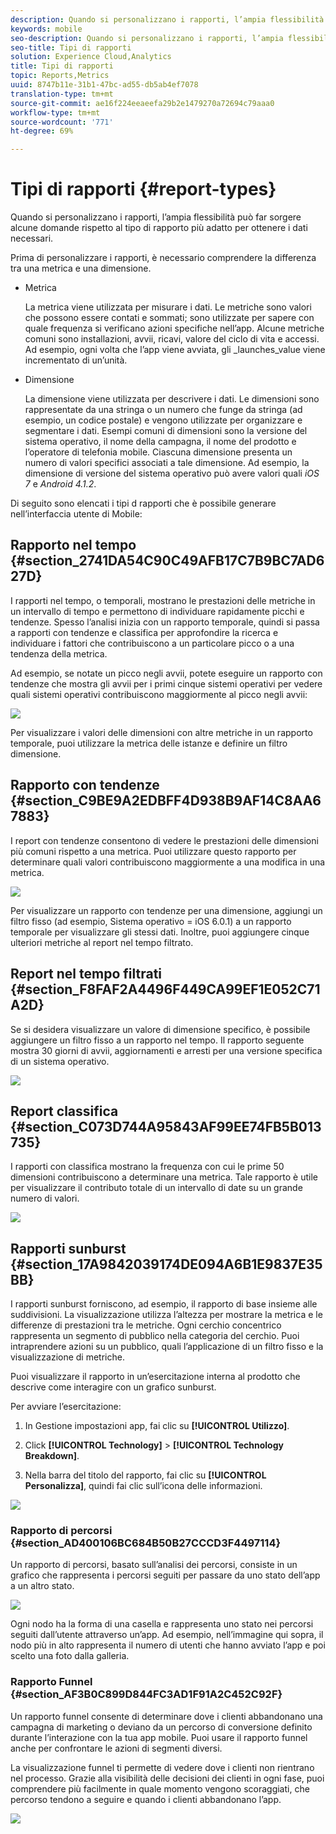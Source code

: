 ```yaml
---
description: Quando si personalizzano i rapporti, l’ampia flessibilità può far sorgere alcune domande rispetto al tipo di rapporto più adatto per ottenere i dati necessari.
keywords: mobile
seo-description: Quando si personalizzano i rapporti, l’ampia flessibilità può far sorgere alcune domande rispetto al tipo di rapporto più adatto per ottenere i dati necessari.
seo-title: Tipi di rapporti
solution: Experience Cloud,Analytics
title: Tipi di rapporti
topic: Reports,Metrics
uuid: 8747b11e-31b1-47bc-ad55-db5ab4ef7078
translation-type: tm+mt
source-git-commit: ae16f224eeaeefa29b2e1479270a72694c79aaa0
workflow-type: tm+mt
source-wordcount: '771'
ht-degree: 69%

---
```



# Tipi di rapporti {#report-types}

Quando si personalizzano i rapporti, l’ampia flessibilità può far sorgere alcune domande rispetto al tipo di rapporto più adatto per ottenere i dati necessari.

Prima di personalizzare i rapporti, è necessario comprendere la differenza tra una metrica e una dimensione.

* Metrica

   La metrica viene utilizzata per misurare i dati. Le metriche sono valori che possono essere contati e sommati; sono utilizzate per sapere con quale frequenza si verificano azioni specifiche nell’app. Alcune metriche comuni sono installazioni, avvii, ricavi, valore del ciclo di vita e accessi. Ad esempio, ogni volta che l’app viene avviata,  gli  _launches_value viene incrementato di un’unità.

* Dimensione

   La dimensione viene utilizzata per descrivere i dati. Le dimensioni sono rappresentate da una stringa o un numero che funge da stringa (ad esempio, un codice postale) e vengono utilizzate per organizzare e segmentare i dati. Esempi comuni di dimensioni sono la versione del sistema operativo, il nome della campagna, il nome del prodotto e l’operatore di telefonia mobile. Ciascuna dimensione presenta un numero di valori specifici associati a tale dimensione. Ad esempio, la dimensione di versione del sistema operativo può avere valori quali _iOS 7_ e _Android 4.1.2_.

Di seguito sono elencati i tipi d rapporti che è possibile generare nell’interfaccia utente di Mobile:

## Rapporto nel tempo {#section_2741DA54C90C49AFB17C7B9BC7AD627D}

I rapporti nel tempo, o temporali, mostrano le prestazioni delle metriche in un intervallo di tempo e permettono di individuare rapidamente picchi e tendenze. Spesso l’analisi inizia con un rapporto temporale, quindi si passa a rapporti con tendenze e classifica per approfondire la ricerca e individuare i fattori che contribuiscono a un particolare picco o a una tendenza della metrica.

Ad esempio, se notate un picco negli avvii, potete eseguire un rapporto con tendenze che mostra gli avvii per i primi cinque sistemi operativi per vedere quali sistemi operativi contribuiscono maggiormente al picco negli avvii:

![](assets/overtime.png)

Per visualizzare i valori delle dimensioni con altre metriche in un rapporto temporale, puoi utilizzare la metrica delle istanze e definire un filtro dimensione.

## Rapporto con tendenze  {#section_C9BE9A2EDBFF4D938B9AF14C8AA67883}

I report con tendenze consentono di vedere le prestazioni delle dimensioni più comuni rispetto a una metrica. Puoi utilizzare questo rapporto per determinare quali valori contribuiscono maggiormente a una modifica in una metrica.

![](assets/trended.png)

Per visualizzare un rapporto con tendenze per una dimensione, aggiungi un filtro fisso (ad esempio, Sistema operativo = iOS 6.0.1) a un rapporto temporale per visualizzare gli stessi dati. Inoltre, puoi aggiungere cinque ulteriori metriche al report nel tempo filtrato.

## Report nel tempo filtrati {#section_F8FAF2A4496F449CA99EF1E052C71A2D}

Se si desidera visualizzare un valore di dimensione specifico, è possibile aggiungere un filtro fisso a un rapporto nel tempo. Il rapporto seguente mostra 30 giorni di avvii, aggiornamenti e arresti per una versione specifica di un sistema operativo.

![](assets/overtime-filter.png)

## Report classifica {#section_C073D744A95843AF99EE74FB5B013735}

I rapporti con classifica mostrano la frequenza con cui le prime 50 dimensioni contribuiscono a determinare una metrica. Tale rapporto è utile per visualizzare il contributo totale di un intervallo di date su un grande numero di valori.

![](assets/ranked.png)

## Rapporti sunburst  {#section_17A9842039174DE094A6B1E9837E35BB}

I rapporti sunburst forniscono, ad esempio, il rapporto di base insieme alle suddivisioni. La visualizzazione utilizza l’altezza per mostrare la metrica e le differenze di prestazioni tra le metriche. Ogni cerchio concentrico rappresenta un segmento di pubblico nella categoria del cerchio. Puoi intraprendere azioni su un pubblico, quali l’applicazione di un filtro fisso e la visualizzazione di metriche.

Puoi visualizzare il rapporto in un’esercitazione interna al prodotto che descrive come interagire con un grafico sunburst.

Per avviare l’esercitazione:

1. In Gestione impostazioni app, fai clic su **[!UICONTROL Utilizzo]**.

1. Click **[!UICONTROL Technology]** > **[!UICONTROL Technology Breakdown]**.
1. Nella barra del titolo del rapporto, fai clic su **[!UICONTROL Personalizza]**, quindi fai clic sull’icona delle informazioni.

![](assets/report_technology.png)

### Rapporto di percorsi {#section_AD400106BC684B50B27CCCD3F4497114}

Un rapporto di percorsi, basato sull’analisi dei percorsi, consiste in un grafico che rappresenta i percorsi seguiti per passare da uno stato dell’app a un altro stato.

![](assets/action_paths.png)

Ogni nodo ha la forma di una casella e rappresenta uno stato nei percorsi seguiti dall’utente attraverso un’app. Ad esempio, nell’immagine qui sopra, il nodo più in alto rappresenta il numero di utenti che hanno avviato l’app e poi scelto una foto dalla galleria.

### Rapporto Funnel  {#section_AF3B0C899D844FC3AD1F91A2C452C92F}

Un rapporto funnel consente di determinare dove i clienti abbandonano una campagna di marketing o deviano da un percorso di conversione definito durante l’interazione con la tua app mobile. Puoi usare il rapporto funnel anche per confrontare le azioni di segmenti diversi.

La visualizzazione funnel ti permette di vedere dove i clienti non rientrano nel processo. Grazie alla visibilità delle decisioni dei clienti in ogni fase, puoi comprendere più facilmente in quale momento vengono scoraggiati, che percorso tendono a seguire e quando i clienti abbandonano l’app.

![](assets/funnel.png)
